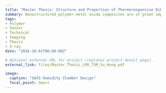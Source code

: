 ```yaml
---
title: "Master Thesis: Structure and Properties of Thermoresponsive Diblock Copolymers Embedded with Metal Oxide Nanoparticles"
summary: Nanostructured polymer-metal oxide composites are of great importance due to its highlight applications in sensors, optics, catalysts and drug delivery.
tags:
- Polymer
- Sensor
- Technical
- Imaging
- Thesis
- X-ray
date: "2016-10-01T00:00:00Z"

# Optional external URL for project (replaces project detail page).
external_link: files/Master_Thesis_LMU_TUM_Xu_Hong.pdf

image:
  caption: "SAXS Humidity Chamber Design"
  focal_point: Smart
---
```

